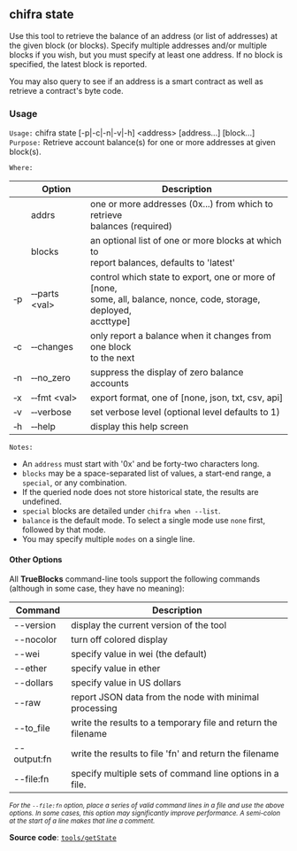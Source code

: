 ## chifra state

Use this tool to retrieve the balance of an address (or list of addresses) at the given block (or blocks). Specify multiple addresses and/or multiple blocks if you wish, but you must specify at least one address. If no block is specified, the latest block is reported.

You may also query to see if an address is a smart contract as well as retrieve a contract's byte code.

### Usage

`Usage:`    chifra state [-p|-c|-n|-v|-h] &lt;address&gt; [address...] [block...]  
`Purpose:`  Retrieve account balance(s) for one or more addresses at given block(s).

`Where:`

|          | Option                          | Description                                                                                                                |
| -------- | ------------------------------- | -------------------------------------------------------------------------------------------------------------------------- |
|          | addrs                           | one or more addresses (0x...) from which to retrieve<br/>balances (required)                                               |
|          | blocks                          | an optional list of one or more blocks at which to<br/>report balances, defaults to 'latest'                               |
| &#8208;p | &#8208;&#8208;parts &lt;val&gt; | control which state to export, one or more of [none,<br/>some, all, balance, nonce, code, storage, deployed,<br/>accttype] |
| &#8208;c | &#8208;&#8208;changes           | only report a balance when it changes from one block<br/>to the next                                                       |
| &#8208;n | &#8208;&#8208;no_zero           | suppress the display of zero balance accounts                                                                              |
| &#8208;x | &#8208;&#8208;fmt &lt;val&gt;   | export format, one of [none, json, txt, csv, api]                                                                          |
| &#8208;v | &#8208;&#8208;verbose           | set verbose level (optional level defaults to 1)                                                                           |
| &#8208;h | &#8208;&#8208;help              | display this help screen                                                                                                   |

`Notes:`

- An `address` must start with '0x' and be forty-two characters long.
- `blocks` may be a space-separated list of values, a start-end range, a `special`, or any combination.
- If the queried node does not store historical state, the results are undefined.
- `special` blocks are detailed under `chifra when --list`.
- `balance` is the default mode. To select a single mode use `none` first, followed by that mode.
- You may specify multiple `modes` on a single line.

#### Other Options

All **TrueBlocks** command-line tools support the following commands (although in some case, they have no meaning):

| Command     | Description                                                   |
| ----------- | ------------------------------------------------------------- |
| --version   | display the current version of the tool                       |
| --nocolor   | turn off colored display                                      |
| --wei       | specify value in wei (the default)                            |
| --ether     | specify value in ether                                        |
| --dollars   | specify value in US dollars                                   |
| --raw       | report JSON data from the node with minimal processing        |
| --to_file   | write the results to a temporary file and return the filename |
| --output:fn | write the results to file 'fn' and return the filename        |
| --file:fn   | specify multiple sets of command line options in a file.      |

<small>*For the `--file:fn` option, place a series of valid command lines in a file and use the above options. In some cases, this option may significantly improve performance. A semi-colon at the start of a line makes that line a comment.*</small>

**Source code**: [`tools/getState`](https://github.com/TrueBlocks/trueblocks-core/tree/master/src/tools/getState)

